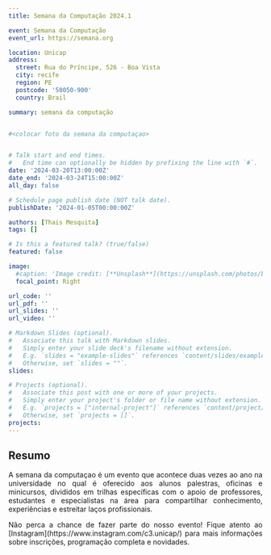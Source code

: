 ```yaml
---
title: Semana da Computação 2024.1

event: Semana da Computação
event_url: https://semana.org

location: Unicap
address:
  street: Rua do Príncipe, 526 - Boa Vista 
  city: recife
  region: PE
  postcode: '50050-900'
  country: Brail

summary: semana da computação


#<colocar foto da semana da computaçao>


# Talk start and end times.
#   End time can optionally be hidden by prefixing the line with `#`.
date: '2024-03-20T13:00:00Z'
date_end: '2024-03-24T15:00:00Z'
all_day: false

# Schedule page publish date (NOT talk date).
publishDate: '2024-01-05T00:00:00Z'

authors: [Thais Mesquita]
tags: []

# Is this a featured talk? (true/false)
featured: false

image:
  #caption: 'Image credit: [**Unsplash**](https://unsplash.com/photos/bzdhc5b3Bxs)'
  focal_point: Right

url_code: ''
url_pdf: ''
url_slides: ''
url_video: ''

# Markdown Slides (optional).
#   Associate this talk with Markdown slides.
#   Simply enter your slide deck's filename without extension.
#   E.g. `slides = "example-slides"` references `content/slides/example-slides.md`.
#   Otherwise, set `slides = ""`.
slides:

# Projects (optional).
#   Associate this post with one or more of your projects.
#   Simply enter your project's folder or file name without extension.
#   E.g. `projects = ["internal-project"]` references `content/project/deep-learning/index.md`.
#   Otherwise, set `projects = []`.
projects:
---
```


 ## Resumo

 <p align="justify">
    A semana da computaçao é um evento que acontece duas vezes ao ano na universidade no qual é oferecido aos alunos palestras, oficinas e minicursos, divididos em trilhas específicas com o apoio de professores, estudantes e especialistas na área para compartilhar conhecimento, experiências e estreitar laços profissionais. </p> 
 
<p align="justify">
    Não perca a chance de fazer parte do nosso evento! Fique atento ao [Instagram](https://www.instagram.com/c3.unicap/) para mais informações sobre inscrições, programação completa e novidades. </p> 